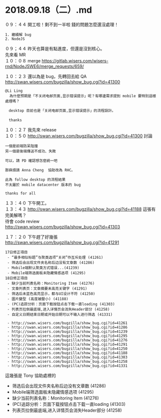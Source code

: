 # 2018.09.18（二）.md

０９：４４ 開工啦！剩不到一半啦 錢的問題怎麼還沒處理！  
```
1. 繼續解 bug
2. NodeJS 
```
０９；４４ 昨天也算是有點進度，但還是沒到核心。  
先來看 MR  
１０：０８ merge https://gitlab.wisers.com/wisers-rnd/NodeJSWE6/merge_requests/659/  

１０：２３ 還以為是 bug，先轉回去給 QA  
http://swan.wisers.com/bugzilla/show_bug.cgi?id=41300  
```
@Li Ling
  為什麼预期是「不关闭电邮页面,显示错误提示」呢？有哪邊需求提到 mobile 要特別這樣處理嗎？

　desktop 目前也是「关闭电邮页面,显示错误提示」的流程設計。

　thanks
```
１０：２７ 我先來 release  
１０：５０ http://swan.wisers.com/bugzilla/show_bug.cgi?id=41300 討論  
```
一個是前端防呆阻擋
另一個是後端傳送不成功、失敗

可以，請 PD 確認想怎麼統一吧

那麻煩請 Anna Cheng  協助改為 RHC。

此為 follow desktop 的流程結果
不太屬於 mobile datacenter 版本的 bug

thanks for all
```

１３：４０ 下午開工。  
１３：４３ http://swan.wisers.com/bugzilla/show_bug.cgi?id=41188 這張有完美解嗎？  
待會 code review  
http://swan.wisers.com/bugzilla/show_bug.cgi?id=41303  


１７：２０ 下午趕了好幾張  
http://swan.wisers.com/bugzilla/show_bug.cgi?id=41291  

```
17日修正項目
 - “最多相似标题”与聚类选项“关闭”作互斥处理 (41261)
 - 筛选后会出现文件夹名称后边没有文章数 (41286)
 - Mobile端默认聚类方式错误...(41239)
 - Mobile端筛选面板未隐藏情感选项 (41295)
18日修正項目
 - 缺少当前列表名称：Monitoring Item (41276)
 - 文章列表页：文章摘要未高亮关键字 (41291)
 - 筛选后未蓝色高亮显示，都与UI设计不符 (41250)
 - 圖片變型 (高度被壓小) (41188)
 - (PC)追踪分析：页面下载按钮点击下载一直loading (41303)
 - 列表页拉倒最底端,进入详情页会消失Header部分 (41258)
 - 自定义日期结束日期或开始日期可以不输入进行筛选 (41331)

 - http://swan.wisers.com/bugzilla/show_bug.cgi?id=41261
 - http://swan.wisers.com/bugzilla/show_bug.cgi?id=41286
 - http://swan.wisers.com/bugzilla/show_bug.cgi?id=41239
 - http://swan.wisers.com/bugzilla/show_bug.cgi?id=41295
 - http://swan.wisers.com/bugzilla/show_bug.cgi?id=41276
 - http://swan.wisers.com/bugzilla/show_bug.cgi?id=41291
 - http://swan.wisers.com/bugzilla/show_bug.cgi?id=41250
 - http://swan.wisers.com/bugzilla/show_bug.cgi?id=41188
 - http://swan.wisers.com/bugzilla/show_bug.cgi?id=41303
 - http://swan.wisers.com/bugzilla/show_bug.cgi?id=41258
 - http://swan.wisers.com/bugzilla/show_bug.cgi?id=41331
```

這幾張是 Tony 協助處裡的  
 - 筛选后会出现文件夹名称后边没有文章数 (41286)
 - Mobile端筛选面板未隐藏情感选项 (41295)
 - 缺少当前列表名称：Monitoring Item (41276)
 - (PC)追踪分析：页面下载按钮点击下载一直loading (41303)
 - 列表页拉倒最底端,进入详情页会消失Header部分 (41258)
